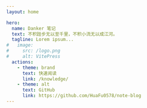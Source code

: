 ```yaml
---
layout: home

hero:
  name: Danker 笔记
  text: 不积跬步无以至千里，不积小流无以成江河。
  tagline: Lorem ipsum...
#   image:
#     src: /logo.png
#     alt: VitePress
  actions:
    - theme: brand
      text: 快速阅读
      link: /knowledge/
    - theme: alt
      text: GitHub
      link: https://github.com/HuaFu0578/note-blog
---
```




